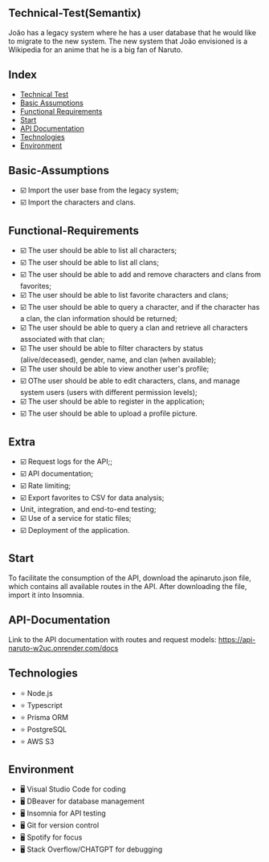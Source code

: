 ## Technical-Test(Semantix)

João has a legacy system where he has a user database that he would like to migrate to the new system. The new system that João envisioned is a Wikipedia for an anime that he is a big fan of Naruto.

## Index

- [Technical Test](<#technical-test(Semantix)>)
- [Basic Assumptions](#Basic-Assumptions)
- [Functional Requirements](#Functional-Requirements)
- [Start](#start)
- [API Documentation](#api-documentation)
- [Technologies](#Technologies)
- [Environment](#Environment)

## Basic-Assumptions

- :ballot_box_with_check: Import the user base from the legacy system;
- :ballot_box_with_check: Import the characters and clans.

## Functional-Requirements

- :ballot_box_with_check: The user should be able to list all characters;
- :ballot_box_with_check: The user should be able to list all clans;
- :ballot_box_with_check: The user should be able to add and remove characters and clans from favorites;
- :ballot_box_with_check: The user should be able to list favorite characters and clans;
- :ballot_box_with_check: The user should be able to query a character, and if the character has a clan, the clan information should be returned;
- :ballot_box_with_check: The user should be able to query a clan and retrieve all characters associated with that clan;
- :ballot_box_with_check: The user should be able to filter characters by status (alive/deceased), gender, name, and clan (when available);
- :ballot_box_with_check: The user should be able to view another user's profile;
- :ballot_box_with_check: OThe user should be able to edit characters, clans, and manage system users (users with different permission levels);
- :ballot_box_with_check: The user should be able to register in the application;
- :ballot_box_with_check: The user should be able to upload a profile picture.

## Extra

- :ballot_box_with_check: Request logs for the API;;
- :ballot_box_with_check: API documentation;
- :ballot_box_with_check: Rate limiting;
- :ballot_box_with_check: Export favorites to CSV for data analysis;
- Unit, integration, and end-to-end testing;
- :ballot_box_with_check: Use of a service for static files;
- :ballot_box_with_check: Deployment of the application.

## Start

To facilitate the consumption of the API, download the apinaruto.json file, which contains all available routes in the API. After downloading the file, import it into Insomnia.

## API-Documentation

Link to the API documentation with routes and request models:
https://api-naruto-w2uc.onrender.com/docs

## Technologies

- :star: Node.js
- :star: Typescript
- :star: Prisma ORM
- :star: PostgreSQL
- :star: AWS S3

## Environment

- :desktop_computer: Visual Studio Code for coding
- :desktop_computer: DBeaver for database management
- :desktop_computer: Insomnia for API testing
- :desktop_computer: Git for version control
- :desktop_computer: Spotify for focus
- :desktop_computer: Stack Overflow/CHATGPT for debugging
